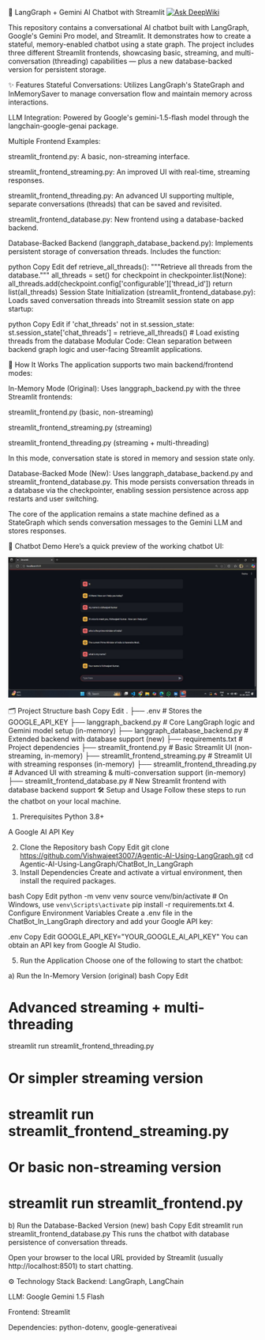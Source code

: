 💬 LangGraph + Gemini AI Chatbot with Streamlit
[![Ask DeepWiki](https://devin.ai/assets/askdeepwiki.png)](https://deepwiki.com/Vishwajeet3007/Agentic-AI-Using-LangGraph/tree/main/ChatBot_In_LangGraph)

This repository contains a conversational AI chatbot built with LangGraph, Google's Gemini Pro model, and Streamlit. It demonstrates how to create a stateful, memory-enabled chatbot using a state graph. The project includes three different Streamlit frontends, showcasing basic, streaming, and multi-conversation (threading) capabilities — plus a new database-backed version for persistent storage.

✨ Features
Stateful Conversations: Utilizes LangGraph's StateGraph and InMemorySaver to manage conversation flow and maintain memory across interactions.

LLM Integration: Powered by Google's gemini-1.5-flash model through the langchain-google-genai package.

Multiple Frontend Examples:

streamlit_frontend.py: A basic, non-streaming interface.

streamlit_frontend_streaming.py: An improved UI with real-time, streaming responses.

streamlit_frontend_threading.py: An advanced UI supporting multiple, separate conversations (threads) that can be saved and revisited.

streamlit_frontend_database.py: New frontend using a database-backed backend.

Database-Backed Backend (langgraph_database_backend.py):
Implements persistent storage of conversation threads. Includes the function:

python
Copy
Edit
def retrieve_all_threads(): 
    """Retrieve all threads from the database."""
    all_threads = set()
    for checkpoint in checkpointer.list(None):
        all_threads.add(checkpoint.config['configurable']['thread_id'])
    return list(all_threads)
Session State Initialization (streamlit_frontend_database.py):
Loads saved conversation threads into Streamlit session state on app startup:

python
Copy
Edit
if 'chat_threads' not in st.session_state:
    st.session_state['chat_threads'] = retrieve_all_threads()  # Load existing threads from the database
Modular Code: Clean separation between backend graph logic and user-facing Streamlit applications.

🚀 How It Works
The application supports two main backend/frontend modes:

In-Memory Mode (Original):
Uses langgraph_backend.py with the three Streamlit frontends:

streamlit_frontend.py (basic, non-streaming)

streamlit_frontend_streaming.py (streaming)

streamlit_frontend_threading.py (streaming + multi-threading)

In this mode, conversation state is stored in memory and session state only.

Database-Backed Mode (New):
Uses langgraph_database_backend.py and streamlit_frontend_database.py. This mode persists conversation threads in a database via the checkpointer, enabling session persistence across app restarts and user switching.

The core of the application remains a state machine defined as a StateGraph which sends conversation messages to the Gemini LLM and stores responses.

📸 Chatbot Demo
Here’s a quick preview of the working chatbot UI:

<p align="center"> <img src="../ChatBot_In_LangGraph/ChatBot_OUTPUT.jpg" alt="Chatbot Demo" width="600"/> </p>
🗂️ Project Structure
bash
Copy
Edit
.
├── .env                            # Stores the GOOGLE_API_KEY
├── langgraph_backend.py            # Core LangGraph logic and Gemini model setup (in-memory)
├── langgraph_database_backend.py   # Extended backend with database support (new)
├── requirements.txt                # Project dependencies
├── streamlit_frontend.py           # Basic Streamlit UI (non-streaming, in-memory)
├── streamlit_frontend_streaming.py # Streamlit UI with streaming responses (in-memory)
├── streamlit_frontend_threading.py # Advanced UI with streaming & multi-conversation support (in-memory)
├── streamlit_frontend_database.py  # New Streamlit frontend with database backend support
🛠️ Setup and Usage
Follow these steps to run the chatbot on your local machine.

1. Prerequisites
Python 3.8+

A Google AI API Key

2. Clone the Repository
bash
Copy
Edit
git clone https://github.com/Vishwajeet3007/Agentic-AI-Using-LangGraph.git
cd Agentic-AI-Using-LangGraph/ChatBot_In_LangGraph
3. Install Dependencies
Create and activate a virtual environment, then install the required packages.

bash
Copy
Edit
python -m venv venv
source venv/bin/activate  # On Windows, use `venv\Scripts\activate`
pip install -r requirements.txt
4. Configure Environment Variables
Create a .env file in the ChatBot_In_LangGraph directory and add your Google API key:

.env
Copy
Edit
GOOGLE_API_KEY="YOUR_GOOGLE_AI_API_KEY"
You can obtain an API key from Google AI Studio.

5. Run the Application
Choose one of the following to start the chatbot:

a) Run the In-Memory Version (original)
bash
Copy
Edit
# Advanced streaming + multi-threading
streamlit run streamlit_frontend_threading.py

# Or simpler streaming version
# streamlit run streamlit_frontend_streaming.py

# Or basic non-streaming version
# streamlit run streamlit_frontend.py
b) Run the Database-Backed Version (new)
bash
Copy
Edit
streamlit run streamlit_frontend_database.py
This runs the chatbot with database persistence of conversation threads.

Open your browser to the local URL provided by Streamlit (usually http://localhost:8501) to start chatting.

⚙️ Technology Stack
Backend: LangGraph, LangChain

LLM: Google Gemini 1.5 Flash

Frontend: Streamlit

Dependencies: python-dotenv, google-generativeai

